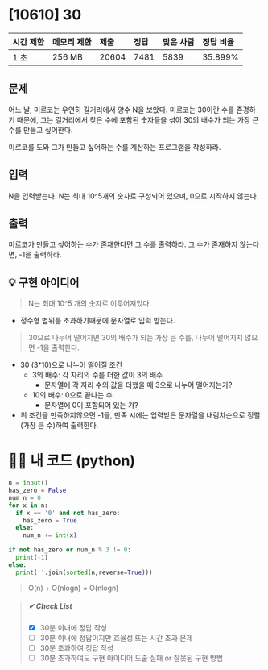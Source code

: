 # [10610] 30

| 시간 제한 | 메모리 제한 | 제출  | 정답 | 맞은 사람 | 정답 비율 |
| :-------- | :---------- | :---- | :--- | :-------- | :-------- |
| 1 초      | 256 MB      | 20604 | 7481 | 5839      | 35.899%   |

## 문제

어느 날, 미르코는 우연히 길거리에서 양수 N을 보았다. 미르코는 30이란 수를 존경하기 때문에, 그는 길거리에서 찾은 수에 포함된 숫자들을 섞어 30의 배수가 되는 가장 큰 수를 만들고 싶어한다.

미르코를 도와 그가 만들고 싶어하는 수를 계산하는 프로그램을 작성하라.

## 입력

N을 입력받는다. N는 최대 10^5개의 숫자로 구성되어 있으며, 0으로 시작하지 않는다.

## 출력

미르코가 만들고 싶어하는 수가 존재한다면 그 수를 출력하라. 그 수가 존재하지 않는다면, -1을 출력하라.





## 💡 구현 아이디어

> N는 최대 10^5 개의 숫자로 이루어져있다. 

- 정수형 범위를 초과하기때문에 문자열로 입력 받는다.

  

> 30으로 나누어 떨어지면 30의 배수가 되는 가장 큰 수를, 나누어 떨어지지 않으면 -1을 출력한다.

- 30 (3*10)으로 나누어 떨어질 조건 
  - 3의 배수: 각 자리의 수를 더한 값이 3의 배수
    - 문자열에 각 자리 수의 값을 더했을 때 3으로 나누어 떨어지는가?
  - 10의 배수: 0으로 끝나는 수
    - 문자열에 0이 포함되어 있는 가?
- 위 조건을 만족하지않으면 -1을, 만족 시에는 입력받은 문자열을 내림차순으로 정렬(가장 큰 수)하여 출력한다.



# 🙆‍♀️ 내 코드 (python)

```python
n = input()
has_zero = False
num_n = 0
for x in n:
  if x == '0' and not has_zero:
    has_zero = True
  else:
    num_n += int(x)

if not has_zero or num_n % 3 != 0:
  print(-1)
else:
  print(''.join(sorted(n,reverse=True)))
```

> O(n) + O(nlogn) = O(nlogn)



> ##### ✔ Check List
>
> - [x] 30분 이내에 정답 작성
> - [ ] 30분 이내에 정답이지만 효율성 또는 시간 초과 문제
> - [ ] 30분 초과하여 정답 작성
> - [ ] 30분 초과하여도 구현 아이디어 도출 실패 or 잘못된 구현 방법